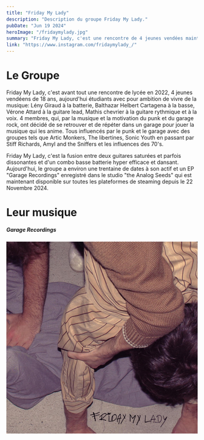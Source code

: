 ```yaml
---
title: "Friday My Lady"
description: "Description du groupe Friday My Lady."
pubDate: "Jun 19 2024"
heroImage: "/fridaymylady.jpg"
summary: "Friday My Lady, c'est une rencontre de 4 jeunes vendées maintenant étudiants qui veulent vivre de leur musique. Inspiré par les 70's, ils fusionnent guitares saturées, distordues et rythmiques dansantes et hyper efficaces."
link: "https://www.instagram.com/fridaymylady_/"
---
```



# Le Groupe
Friday My Lady, c'est avant tout une rencontre de lycée en 2022, 4 jeunes vendéens de 18 ans, aujourd'hui étudiants avec pour ambition de vivre de la musique: Lény Giraud à la batterie, Balthazar Helbert Cartagena à la basse, Vérone Attard à la guitare lead, Mathis chevrier à la guitare rythmique et à la voix. 4 membres, qui, par la musique et la motivation du punk et du garage rock, ont décidé de se retrouver et de répéter dans un garage  pour jouer la musique qui les anime. Tous influencés par le punk et le garage avec des groupes tels que Artic Monkers, The libertines, Sonic Youth en passant par Stiff Richards, Amyl and the Sniffers et les influences des 70's. 

Friday My Lady, c'est la fusion entre deux guitares saturées et parfois dissonantes et d'un combo basse batterie hyper efficace et dansant. Aujourd'hui, le groupe a environ une trentaine de dates à son actif et un EP "Garage Recordings" enregistré dans le studio "the Analog Seeds" qui est maintenant disponible sur toutes les plateformes de steaming depuis le 22 Novembre 2024. 

# Leur musique

##### Garage Recordings

<a href="https://open.spotify.com/intl-fr/album/5UhvoSBUvuxKUcBuCnEWK1?si=2k-vXAIiSfS5YCOuenQeOg" target="_blank">![Garage Recordings Cover](../../../public/GarageRecordingsCover.PNG)</a>
